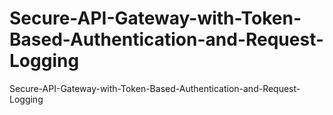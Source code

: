 # Secure-API-Gateway-with-Token-Based-Authentication-and-Request-Logging
Secure-API-Gateway-with-Token-Based-Authentication-and-Request-Logging
